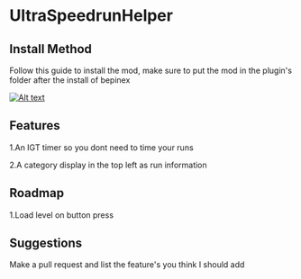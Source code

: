 # UltraSpeedrunHelper

<h2>Install Method</h2>

Follow this guide to install the mod, make sure to put the mod in the plugin's folder after the install of bepinex

[![Alt text](https://img.youtube.com/vi/meNiXcbPh_s/0.jpg)](https://www.youtube.com/watch?v=meNiXcbPh_s)


<h2>Features</h2>

1.An IGT timer so you dont need to time your runs

2.A category display in the top left as run information


<h2>Roadmap</h2>

1.Load level on button press

<h2>Suggestions</h2>

Make a pull request and list the feature's you think I should add
